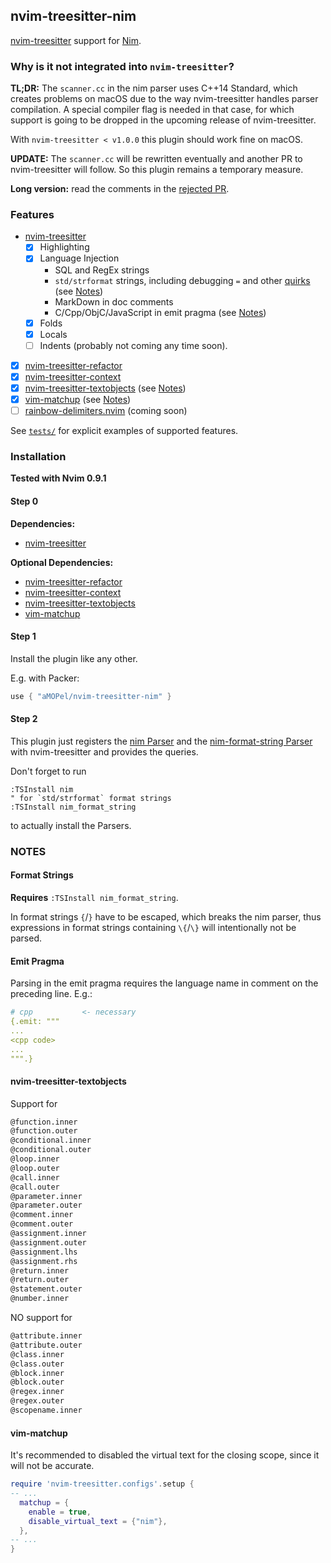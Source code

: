 ## nvim-treesitter-nim

[nvim-treesitter](https://github.com/nvim-treesitter/nvim-treesitter) support for [Nim](https://nim-lang.org).

### Why is it not integrated into `nvim-treesitter`?

**TL;DR:** The `scanner.cc` in the nim parser uses C++14 Standard,
which creates problems on macOS due to the way nvim-treesitter handles
parser compilation. A special compiler flag is needed in that case,
for which support is going to be dropped in the upcoming release of nvim-treesitter.

With `nvim-treesitter < v1.0.0` this plugin should work fine on macOS.

**UPDATE:** The `scanner.cc` will be rewritten eventually and another PR
to nvim-treesitter will follow. So this plugin remains a temporary measure.

**Long version:** read the comments in the [rejected PR](https://github.com/nvim-treesitter/nvim-treesitter/pull/5437).

### Features

- [nvim-treesitter](https://github.com/nvim-treesitter/nvim-treesitter)
  - [x] Highlighting
  - [x] Language Injection
    - SQL and RegEx strings
    - `std/strformat` strings, including debugging `=` and other
      [quirks](https://nim-lang.org/docs/strformat.html#standard-format-specifiers-for-strings-integers-and-floats) (see [Notes](#format-strings))
    - MarkDown in doc comments
    - C/Cpp/ObjC/JavaScript in emit pragma (see [Notes](#emit-pragma))
  - [x] Folds
  - [x] Locals
  - [ ] Indents (probably not coming any time soon).
- [x] [nvim-treesitter-refactor](https://github.com/nvim-treesitter/nvim-treesitter-refactor)
- [x] [nvim-treesitter-context](https://github.com/nvim-treesitter/nvim-treesitter-context)
- [x] [nvim-treesitter-textobjects](https://github.com/nvim-treesitter/nvim-treesitter-textobjects) (see [Notes](#nvim-treesitter-textobjectsp))
- [x] [vim-matchup](https://github.com/andymass/vim-matchup) (see [Notes](#vim-matchup))
- [ ] [rainbow-delimiters.nvim](https://github.com/HiPhish/rainbow-delimiters.nvim) (coming soon)

See [`tests/`](./tests/) for explicit examples of supported features.

### Installation

**Tested with Nvim 0.9.1**

#### Step 0

**Dependencies:**

- [nvim-treesitter](https://github.com/nvim-treesitter/nvim-treesitter)

**Optional Dependencies:**

- [nvim-treesitter-refactor](https://github.com/nvim-treesitter/nvim-treesitter-refactor)
- [nvim-treesitter-context](https://github.com/nvim-treesitter/nvim-treesitter-context)
- [nvim-treesitter-textobjects](https://github.com/nvim-treesitter/nvim-treesitter-textobjects)
- [vim-matchup](https://github.com/andymass/vim-matchup)


#### Step 1

Install the plugin like any other.

E.g. with Packer:

```lua
use { "aMOPel/nvim-treesitter-nim" }
```

#### Step 2

This plugin just registers the
[nim Parser](https://github.com/alaviss/tree-sitter-nim)
and the
[nim-format-string Parser](https://github.com/aMOPel/tree-sitter-nim-format-string)
with nvim-treesitter and provides the queries.

Don't forget to run

```vim
:TSInstall nim
" for `std/strformat` format strings
:TSInstall nim_format_string
```

to actually install the Parsers.

### NOTES

#### Format Strings

**Requires** `:TSInstall nim_format_string`.

In format strings `{`/`}` have to be escaped, which breaks the nim parser,
thus expressions in format strings containing `\{`/`\}` will intentionally not be parsed.

#### Emit Pragma

Parsing in the emit pragma requires the language name in comment on the preceding line.
E.g.:

```nim
# cpp           <- necessary
{.emit: """
...
<cpp code>
...
""".}
```

#### nvim-treesitter-textobjects

Support for

```scheme
@function.inner
@function.outer
@conditional.inner
@conditional.outer
@loop.inner
@loop.outer
@call.inner
@call.outer
@parameter.inner
@parameter.outer
@comment.inner
@comment.outer
@assignment.inner
@assignment.outer
@assignment.lhs
@assignment.rhs
@return.inner
@return.outer
@statement.outer
@number.inner
```

NO support for

```scheme
@attribute.inner
@attribute.outer
@class.inner
@class.outer
@block.inner
@block.outer
@regex.inner
@regex.outer
@scopename.inner
```

#### vim-matchup

It's recommended to disabled the virtual text for the closing scope, since it
will not be accurate.

```lua
require 'nvim-treesitter.configs'.setup {
-- ...
  matchup = {
    enable = true,
    disable_virtual_text = {"nim"},
  },
-- ...
}
```
